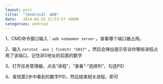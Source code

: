 ```yaml
---
layout: post
title:  "[Android]	ADB"
date:   2014-04-25 11:53:27 +0800
categories: android
---
```



1、CMD命令窗口输入：`adb nodaemon server` 。查看哪个端口被占用。


2、输入 `netstat -ano | findstr "5037"` 。然后会弹出提示告诉你哪些进程占用了该端口，记住非0地址的后面的数字


3、打开任务管理器，点击“进程“，“查看”-“选择列”，勾选PID


4、查找第2步中看到的数字PID，然后结束相关进程，即可
